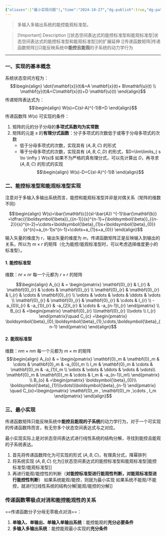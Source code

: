 ```yaml
---
{"aliases":["最小实现问题"],"time":"2024-10-27","dg-publish":true,"dg-path":"A-自动控制原理/现代控制理论/传递函数阵的实现问题.md","permalink":"/A-自动控制原理/现代控制理论/传递函数阵的实现问题/","dgPassFrontmatter":true,"noteIcon":"","created":"2024-10-22T17:57:51.373+08:00","updated":"2025-04-14T11:46:24.877+08:00"}
---
```



> 多输入多输出系统的能控能观标准型。

> [!important] Description 
> [[状态空间表达式的能控标准型和能观标准型\|状态空间表达式的能控标准型和能观标准型]]的扩展延伸
> [[传递函数矩阵\|传递函数矩阵]]只能反映系统中**能控且能观**的子系统的动力学行为

****
### 一、实现的基本概念
系统状态空间方程为：
$$\begin{align}
\dot{\mathbf{x}}(t)&=A \mathbf{x}(t)+ B\mathbf{u}(t) \\
\mathbf{y}(t)&=C\mathbf{x}(t)+D \mathbf{u}(t)
\end{align}$$
传递矩阵表达式为：
$$\begin{align}
W(s)=C(sI-A)^{-1}B+D
\end{align}$$
传递函数阵 $W(s)$ 可实现的条件：
1. 矩阵的元的分子分母的**多项式系数均为实常数**
2. 矩阵的元是 $s$ 的**有理分式函数**：分子多项式的次数低于或等于分母多项式的次数
	- 低于分母多项式的次数，实现具有 $(A,B,C)$ 的形式
	- 等于分母多项式的次数，实现具有 $(A,B,C,D)$ 的形式，$D=\lim\limits_{ s \to \infty } W(s)$
	如果不为严格的真有理分式，可以先计算出 $D$，再寻求 $(A,B,C)$ 的形式的实现
$$\begin{align}
W(s)-D=C(sI-A)^{-1}B
\end{align}$$
### 二、能控标准型和能观标准型实现

注意对于多输入多输出系统而言，能控和能观标准型并非是对偶关系（矩阵的维数不同）

$$\begin{align}
W(s)=\bar{\mathbf{c}}(sI-\bar{A}) ^{-1}\bar{\mathbf{b}} =\dfrac{{\boldsymbol{\beta}}_{{n-1}}{s}^{n-1}+{\boldsymbol{\beta}}_{{n-2}}{s}^{n-2}+\cdots+\boldsymbol{\beta}_{1}s+\boldsymbol{\beta}_{0}}{s^{n}+a_{n-1}s^{n-1}+\cdots+a_{1}s+a_{0}}
\end{align}$$
输入矢量的维度为 $r$，输出矢量的维度为 $m$，传递函数矩阵正是反映输入到输出的关系，所以为 $m\times r$ 的矩阵（化为能控/能观标准型时，可以考虑选择维度更小的标准型）。

#### 1. 能控标准型
维数：$nr\times nr$   每一个元都为 $r\times r$ 的矩阵

$$\begin{align}
A_{c} & = \begin{pmatrix}
\mathbf{0}_{r} & I_{r} & \mathbf{0}_{r} & \cdots & \mathbf{0}_{r} \\
\mathbf{0}_{r} & \mathbf{0}_{r} & I_{r} & \cdots & \mathbf{0}_{r} \\
\vdots & \vdots & \vdots & \ddots & \vdots \\
\mathbf{0}_{r} & \mathbf{0}_{r} & \mathbf{0}_{r} & \cdots & I_{r} \\
-a_{0}I_{r}  & -a_{1}I_{r}  & -a_{2}I_{r}  & \cdots & -a_{n-1}I_{r} 
\end{pmatrix} \\
B_{c} & =\begin{pmatrix}
\mathbf{0}_{r} \\\mathbf{0}_{r} \\\vdots  \\ I_{r} 
\end{pmatrix}\quad  C_{c}   =\begin{pmatrix}
\boldsymbol{\beta}_{0},\boldsymbol{\beta}_{1},\cdots,\boldsymbol{\beta}_{n-1}
\end{pmatrix}
\end{align}$$

#### 2. 能观标准型
维数：$nm \times nm$   每一个元都为 $m\times m$ 的矩阵
$$\begin{align}
A_{o} & = \begin{pmatrix}
 \mathbf{0}_m & \mathbf{0}_m & \cdots & \mathbf{0}_m  & -a_{0}I_m  \\
 I_m & \mathbf{0}_m & \cdots & \mathbf{0}_m  & -a_{1}I_m  \\
 \vdots & \vdots & \ddots & \vdots  & \vdots\\
 \mathbf{0}_m & \mathbf{0}_m & \cdots & I_m  &  -a_{n-1}I_m\\
\end{pmatrix} \\
B_{o} & =\begin{pmatrix}
\boldsymbol{\beta}_{0}\\ \boldsymbol{\beta}_{1}\\\vdots\\\boldsymbol{\beta}_{n-1}
\end{pmatrix} \quad C_{o}=\begin{pmatrix}
\mathbf{0}_m , \mathbf{0}_m ,\cdots   , I_m 
\end{pmatrix}
\end{align}$$

### 三、最小实现

传递函数矩阵只能反映系统中**能控且能观的子系统**的动力学行为，对于一个可实现的传递函数阵而言，有无穷多个状态空间表达式与之对应。

最小实现实际上是对状态空间表达式进行线性系统的结构分解，寻找到能控且能观的子系统表达。
1. 首先将传递函数阵化为可实现的形式 $(A,B,C)$，有理真分式，降幂排列
2. 将系统实现 $(A,B,C)$ 化为[[状态空间表达式的能控标准型和能观标准型\|能控标准型/能观标准型]]
3. 再进行能观/能控性的判断（**对能控标准型进行能观性判断，对能观标准型进行能控性判断**）
	如果系统能观/能控，则就为最小实现
	如果系统不能观/不能控，就进行[[线性系统的结构分解\|能观/能控的分解]]

### 传递函数零极点对消和能控能观性的关系
==传递函数分子分母无零极点对消==：
1. **单输入、单输出、单输入单输出系统**：能控能观的**充分必要条件**
2. **多输入多输出系统**：能控能观最小实现的**充分条件**

